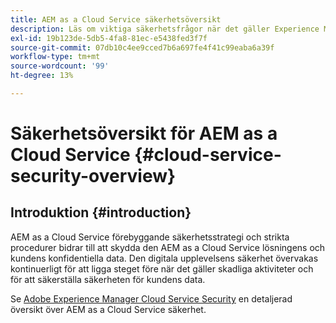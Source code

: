 ```yaml
---
title: AEM as a Cloud Service säkerhetsöversikt
description: Läs om viktiga säkerhetsfrågor när det gäller Experience Manager as a Cloud Service.
exl-id: 19b123de-5db5-4fa8-81ec-e5438fed3f7f
source-git-commit: 07db10c4ee9cced7b6a697fe4f41c99eaba6a39f
workflow-type: tm+mt
source-wordcount: '99'
ht-degree: 13%

---
```



# Säkerhetsöversikt för AEM as a Cloud Service {#cloud-service-security-overview}

## Introduktion {#introduction}

AEM as a Cloud Service förebyggande säkerhetsstrategi och strikta procedurer bidrar till att skydda den AEM as a Cloud Service lösningens och kundens konfidentiella data. Den digitala upplevelsens säkerhet övervakas kontinuerligt för att ligga steget före när det gäller skadliga aktiviteter och för att säkerställa säkerheten för kundens data.

Se [Adobe Experience Manager Cloud Service Security](https://www.adobe.com/content/dam/cc/en/security/pdfs/AEMCloudService_Security_Overview.pdf) en detaljerad översikt över AEM as a Cloud Service säkerhet.
